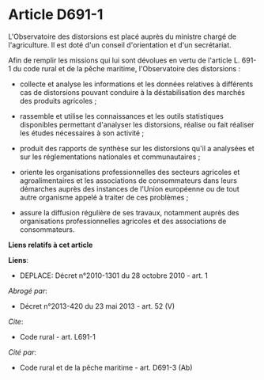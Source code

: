 # Article D691-1

L'Observatoire des distorsions est placé auprès du ministre chargé de l'agriculture. Il est doté d'un conseil d'orientation
et d'un secrétariat. 

Afin de remplir les missions qui lui sont dévolues en vertu de l'article L. 691-1 du code rural et de la pêche maritime,
l'Observatoire des distorsions :

- collecte et analyse les informations et les données relatives à différents cas de distorsions pouvant conduire à la
déstabilisation des marchés des produits agricoles ;

- rassemble et utilise les connaissances et les outils statistiques disponibles permettant d'analyser les distorsions,
réalise ou fait réaliser les études nécessaires à son activité ;

- produit des rapports de synthèse sur les distorsions qu'il a analysées et sur les réglementations nationales et
communautaires ;

- oriente les organisations professionnelles des secteurs agricoles et agroalimentaires et les associations de consommateurs
dans leurs démarches auprès des instances de l'Union européenne ou de tout autre organisme appelé à traiter de ces
problèmes ;

- assure la diffusion régulière de ses travaux, notamment auprès des organisations professionnelles agricoles et des
associations de consommateurs.

**Liens relatifs à cet article**

**Liens**:

  - DEPLACE: Décret n°2010-1301 du 28 octobre 2010 - art. 1

_Abrogé par_:

  - Décret n°2013-420 du 23 mai 2013 - art. 52 (V)

_Cite_:

  - Code rural - art. L691-1

_Cité par_:

  - Code rural et de la pêche maritime - art. D691-3 (Ab)
